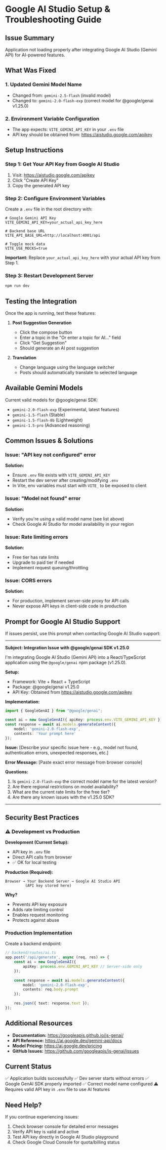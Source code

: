 # Google AI Studio Setup & Troubleshooting Guide

## Issue Summary
Application not loading properly after integrating Google AI Studio (Gemini API) for AI-powered features.

## What Was Fixed

### 1. **Updated Gemini Model Name**
- Changed from: `gemini-2.5-flash` (invalid model)
- Changed to: `gemini-2.0-flash-exp` (correct model for @google/genai v1.25.0)

### 2. **Environment Variable Configuration**
- The app expects: `VITE_GEMINI_API_KEY` in your `.env` file
- API key should be obtained from: https://aistudio.google.com/apikey

## Setup Instructions

### Step 1: Get Your API Key from Google AI Studio

1. Visit: https://aistudio.google.com/apikey
2. Click "Create API Key"
3. Copy the generated API key

### Step 2: Configure Environment Variables

Create a `.env` file in the root directory with:

```env
# Google Gemini API Key
VITE_GEMINI_API_KEY=your_actual_api_key_here

# Backend base URL
VITE_API_BASE_URL=http://localhost:4001/api

# Toggle mock data
VITE_USE_MOCKS=true
```

**Important:** Replace `your_actual_api_key_here` with your actual API key from Step 1.

### Step 3: Restart Development Server

```bash
npm run dev
```

## Testing the Integration

Once the app is running, test these features:

1. **Post Suggestion Generation**
   - Click the compose button
   - Enter a topic in the "Or enter a topic for AI..." field
   - Click "Get Suggestion"
   - Should generate an AI post suggestion

2. **Translation**
   - Change language using the language switcher
   - Posts should automatically translate to selected language

## Available Gemini Models

Current valid models for @google/genai SDK:
- `gemini-2.0-flash-exp` (Experimental, latest features)
- `gemini-1.5-flash` (Stable)
- `gemini-1.5-flash-8b` (Lightweight)
- `gemini-1.5-pro` (Advanced reasoning)

## Common Issues & Solutions

### Issue: "API key not configured" error
**Solution:** 
- Ensure `.env` file exists with `VITE_GEMINI_API_KEY`
- Restart the dev server after creating/modifying `.env`
- In Vite, env variables must start with `VITE_` to be exposed to client

### Issue: "Model not found" error
**Solution:** 
- Verify you're using a valid model name (see list above)
- Check Google AI Studio for model availability in your region

### Issue: Rate limiting errors
**Solution:**
- Free tier has rate limits
- Upgrade to paid tier if needed
- Implement request queuing/throttling

### Issue: CORS errors
**Solution:**
- For production, implement server-side proxy for API calls
- Never expose API keys in client-side code in production

## Prompt for Google AI Studio Support

If issues persist, use this prompt when contacting Google AI Studio support:

---

**Subject: Integration Issue with @google/genai SDK v1.25.0**

I'm integrating Google AI Studio (Gemini API) into a React/TypeScript application using the `@google/genai` npm package (v1.25.0). 

**Setup:**
- Framework: Vite + React + TypeScript
- Package: @google/genai v1.25.0
- API Key: Obtained from https://aistudio.google.com/apikey

**Implementation:**
```typescript
import { GoogleGenAI } from "@google/genai";

const ai = new GoogleGenAI({ apiKey: process.env.VITE_GEMINI_API_KEY });
const response = await ai.models.generateContent({
    model: 'gemini-2.0-flash-exp',
    contents: 'Your prompt here'
});
```

**Issue:**
[Describe your specific issue here - e.g., model not found, authentication errors, unexpected responses, etc.]

**Error Message:**
[Paste exact error message from browser console]

**Questions:**
1. Is `gemini-2.0-flash-exp` the correct model name for the latest version?
2. Are there regional restrictions on model availability?
3. What are the current rate limits for the free tier?
4. Are there any known issues with the v1.25.0 SDK?

---

## Security Best Practices

### ⚠️ Development vs Production

**Development (Current Setup):**
- API key in `.env` file
- Direct API calls from browser
- ✅ OK for local testing

**Production (Required):**
```
Browser → Your Backend Server → Google AI Studio API
         (API key stored here)
```

**Why?**
- Prevents API key exposure
- Adds rate limiting control
- Enables request monitoring
- Protects against abuse

### Production Implementation

Create a backend endpoint:

```typescript
// backend/routes/ai.ts
app.post('/api/generate', async (req, res) => {
    const ai = new GoogleGenAI({ 
        apiKey: process.env.GEMINI_API_KEY // Server-side only
    });
    
    const response = await ai.models.generateContent({
        model: 'gemini-2.0-flash-exp',
        contents: req.body.prompt
    });
    
    res.json({ text: response.text });
});
```

## Additional Resources

- **Documentation:** https://googleapis.github.io/js-genai/
- **API Reference:** https://ai.google.dev/gemini-api/docs
- **Model Pricing:** https://ai.google.dev/pricing
- **GitHub Issues:** https://github.com/googleapis/js-genai/issues

## Current Status

✅ Application builds successfully
✅ Dev server starts without errors
✅ Google GenAI SDK properly imported
✅ Correct model name configured
⚠️ Requires valid API key in `.env` file to use AI features

## Need Help?

If you continue experiencing issues:
1. Check browser console for detailed error messages
2. Verify API key is valid and active
3. Test API key directly in Google AI Studio playground
4. Check Google Cloud Console for quota/billing status
